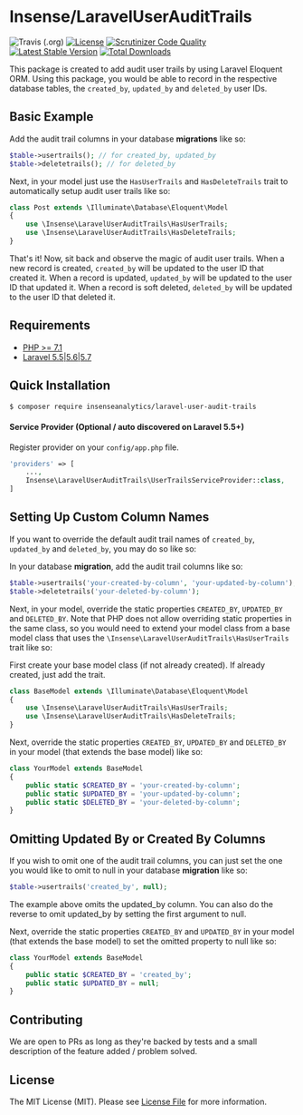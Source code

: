 # Insense/LaravelUserAuditTrails

![Travis (.org)](https://img.shields.io/travis/insenseanalytics/laravel-user-audit-trails/master.svg)
[![License](https://poser.pugx.org/insenseanalytics/laravel-user-audit-trails/license)](https://packagist.org/packages/insenseanalytics/laravel-user-audit-trails)
[![Scrutinizer Code Quality](https://scrutinizer-ci.com/g/insenseanalytics/laravel-user-audit-trails/badges/quality-score.png?b=master)](https://scrutinizer-ci.com/g/insenseanalytics/laravel-user-audit-trails/?branch=master)
[![Latest Stable Version](https://poser.pugx.org/insenseanalytics/laravel-user-audit-trails/v/stable)](https://packagist.org/packages/insenseanalytics/laravel-user-audit-trails)
[![Total Downloads](https://poser.pugx.org/insenseanalytics/laravel-user-audit-trails/downloads)](https://packagist.org/packages/insenseanalytics/laravel-user-audit-trails)

This package is created to add audit user trails by using Laravel Eloquent ORM. Using this package, you would be able to record in the respective database tables, the `created_by`, `updated_by` and `deleted_by` user IDs.

## Basic Example

Add the audit trail columns in your database **migrations** like so:

```php
$table->usertrails(); // for created_by, updated_by
$table->deletetrails(); // for deleted_by
```

Next, in your model just use the `HasUserTrails` and `HasDeleteTrails` trait to automatically setup audit user trails like so:
```php
class Post extends \Illuminate\Database\Eloquent\Model
{
    use \Insense\LaravelUserAuditTrails\HasUserTrails;
    use \Insense\LaravelUserAuditTrails\HasDeleteTrails;
}
```

That's it! Now, sit back and observe the magic of audit user trails. When a new record is created, `created_by` will be updated to the user ID that created it. When a record is updated, `updated_by` will be updated to the user ID that updated it. When a record is soft deleted, `deleted_by` will be updated to the user ID that deleted it.

## Requirements
- [PHP >= 7.1](http://php.net/)
- [Laravel 5.5|5.6|5.7](https://github.com/laravel/framework)

## Quick Installation
```bash
$ composer require insenseanalytics/laravel-user-audit-trails
```

#### Service Provider (Optional / auto discovered on Laravel 5.5+)
Register provider on your `config/app.php` file.
```php
'providers' => [
    ...,
    Insense\LaravelUserAuditTrails\UserTrailsServiceProvider::class,
]
```

## Setting Up Custom Column Names
If you want to override the default audit trail names of `created_by`, `updated_by` and `deleted_by`, you may do so like so:

In your database **migration**, add the audit trail columns like so:
```php
$table->usertrails('your-created-by-column', 'your-updated-by-column');
$table->deletetrails('your-deleted-by-column');
```

Next, in your model, override the static properties `CREATED_BY`, `UPDATED_BY` and `DELETED_BY`. Note that PHP does not allow overriding static properties in the same class, so you would need to extend your model class from a base model class that uses the `\Insense\LaravelUserAuditTrails\HasUserTrails` trait like so:

First create your base model class (if not already created). If already created, just add the trait.

```php
class BaseModel extends \Illuminate\Database\Eloquent\Model
{
    use \Insense\LaravelUserAuditTrails\HasUserTrails;
    use \Insense\LaravelUserAuditTrails\HasDeleteTrails;
}
```
Next, override the static properties `CREATED_BY`, `UPDATED_BY` and `DELETED_BY` in your model (that extends the base model) like so:

```php
class YourModel extends BaseModel
{
    public static $CREATED_BY = 'your-created-by-column';
    public static $UPDATED_BY = 'your-updated-by-column';
    public static $DELETED_BY = 'your-deleted-by-column';
}
```
 
## Omitting Updated By or Created By Columns
If you wish to omit one of the audit trail columns, you can just set the one you would like to omit to null in your database **migration** like so:

```php
$table->usertrails('created_by', null);
```
The example above omits the updated_by column. You can also do the reverse to omit updated_by by setting the first argument to null.

Next, override the static properties `CREATED_BY` and `UPDATED_BY` in your model (that extends the base model) to set the omitted property to null like so:

```php
class YourModel extends BaseModel
{
    public static $CREATED_BY = 'created_by';
    public static $UPDATED_BY = null;
}
```

## Contributing
We are open to PRs as long as they're backed by tests and a small description of the feature added / problem solved.

## License

The MIT License (MIT). Please see [License File](https://github.com/insenseanalytics/laravel-user-audit-trails/blob/master/LICENSE.txt) for more information.
